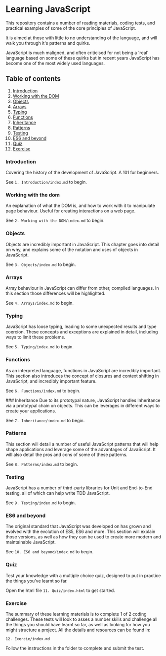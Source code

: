 # Learning JavaScript

This repository contains a number of reading materials, coding tests, and practical examples of some of the core principles of JavaScript.

It is aimed at those with little to no understanding of the language, and will walk you through it's patterns and quirks.

JavaScript is much maligned, and often criticised for not being a 'real' language based on some of these quirks but in recent years JavaScript has become one of the most widely used languages.

## Table of contents

1. [Introduction](#introduction)
2. [Working with the DOM](#working-with-the-dom)
3. [Objects](#objects)
4. [Arrays](#arrays)
5. [Typing](#typing)
6. [Functions](#functions)
7. [Inheritance](#inheritance)
8. [Patterns](#patterns)
9. [Testing](#testing)
10. [ES6 and beyond](#es6-and-beyond)
11. [Quiz](#quiz)
12. [Exercise](#exercise)

### Introduction
Covering the history of the development of JavaScript. A 101 for beginners.

See ```1. Introduction/index.md``` to begin.

### Working with the dom
An explanation of what the DOM is, and how to work with it to manipulate page behaviour. Useful for creating interactions on a web page.

See ```2. Working with the DOM/index.md``` to begin.

### Objects
Objects are incredibly important in JavaScript. This chapter goes into detail on why, and explains some of the notation and uses of objects in JavaScript.

See ```3. Objects/index.md``` to begin.

### Arrays
Array behaviour in JavaScript can differ from other, compiled languages. In this section those differences will be highlighted.

See ```4. Arrays/index.md``` to begin.

### Typing
JavaScript has loose typing, leading to some unexpected results and type coercion. These concepts and exceptions are explained in detail, including ways to limit these problems.

See ```5. Typing/index.md``` to begin.

### Functions
As an interpreted language, functions in JavaScript are incredibly important. This section also introduces the concept of closures and context shifting in JavaScript, and incredibly important feature.

See ```6. Functions/index.md``` to begin.

### Inheritance
Due to its prototypal nature, JavaScript handles Inheritance via a prototypal chain on objects. This can be leverages in different ways to create your applications.

See ```7. Inheritance/index.md``` to begin.

### Patterns
This section will detail a number of useful JavaScript patterns that will help shape applications and leverage some of the advantages of JavaScript. It will also detail the pros and cons of some of these patterns.

See ```8. Patterns/index.md``` to begin.

### Testing
JavaScript has a number of third-party libraries for Unit and End-to-End testing, all of which can help write TDD JavaScript.

See ```9. Testing/index.md``` to begin.

### ES6 and beyond
The original standard that JavaScript was developed on has grown and evolved with the evolution of ES5, ES6 and more. This section will explain those versions, as well as how they can be used to create more modern and maintainable JavaScript.

See ```10. ES6 and beyond/index.md``` to begin.

### Quiz
Test your knowledge with a multiple choice quiz, designed to put in practice the things you've learnt so far.

Open the html file ```11. Quiz/index.html``` to get started.

### Exercise
The summary of these learning materials is to complete 1 of 2 coding challenges. These tests will look to asses a number skills and challenge all the things you should have learnt so far, as well as looking for how you might structure a project. All the details and resources can be found in:

```12. Exercie/index.md```

Follow the instructions in the folder to complete and submit the test.
